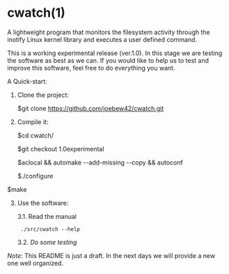 cwatch(1)
=========

A lightweight program that monitors the filesystem activity through the inotify Linux kernel library and executes a user defined command.

This is a working experimental release (ver.1.0). In this stage we are testing the software as best as we can. If you would like to help us to test and improve this software, feel free to do everything you want.

A Quick-start:

1. Clone the project:

   $git clone https://github.com/joebew42/cwatch.git

2. Compile it:

   $cd cwatch/

   $git checkout 1.0experimental

   $aclocal && automake --add-missing --copy && autoconf

   $./configure

$make

3. Use the software:

   3.1. Read the manual

        ./src/cwatch --help

   3.2. *Do some testing*

*Note*: This README is just a draft. In the next days we will provide a new one well organized.